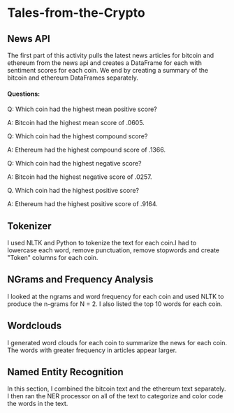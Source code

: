 # Tales-from-the-Crypto

## News API

The first part of this activity pulls the latest news articles for bitcoin and ethereum from the news api and creates a DataFrame for each with sentiment scores for each coin. We end by creating a summary of the bitcoin and ethereum DataFrames separately. 

#### Questions:

Q: Which coin had the highest mean positive score?

A: Bitcoin had the highest mean score of .0605.

Q: Which coin had the highest compound score?

A: Ethereum had the highest compound score of .1366.

Q: Which coin had the highest negative score?

A: Bitcoin had the highest negative score of .0257.

Q. Which coin had the highest positive score?

A: Ethereum had the highest positive score of .9164.

## Tokenizer

I used NLTK and Python to tokenize the text for each coin.I had to lowercase each word, remove punctuation, remove stopwords and create "Token" columns for each coin.

## NGrams and Frequency Analysis

I looked at the ngrams and word frequency for each coin and used NLTK to produce the n-grams for N = 2. I also listed the top 10 words for each coin.

## Wordclouds

I generated word clouds for each coin to summarize the news for each coin. The words with greater frequency in articles appear larger.

## Named Entity Recognition

In this section, I combined the bitcoin text and the ethereum text separately. I then ran the NER processor on all of the text to categorize and color code the words in the text.